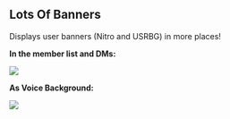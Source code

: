 ## Lots Of Banners

Displays user banners (Nitro and USRBG) in more places!

**In the member list and DMs:**

![](https://cdn.discordapp.com/attachments/639149321992011798/1211317887768461322/image.png?ex=65edc2b1&is=65db4db1&hm=52740ae314aa02bea967e6f65a5e6b3861638252e49b51eb84169a88ff7d657b&)

**As Voice Background:**

![](https://cdn.discordapp.com/attachments/639149321992011798/1211318830631231519/image.png?ex=65edc392&is=65db4e92&hm=98b8fa46d960878bb766f93f43753208223f45f3e89e8a3afea9d86f33c7d3ad&)
